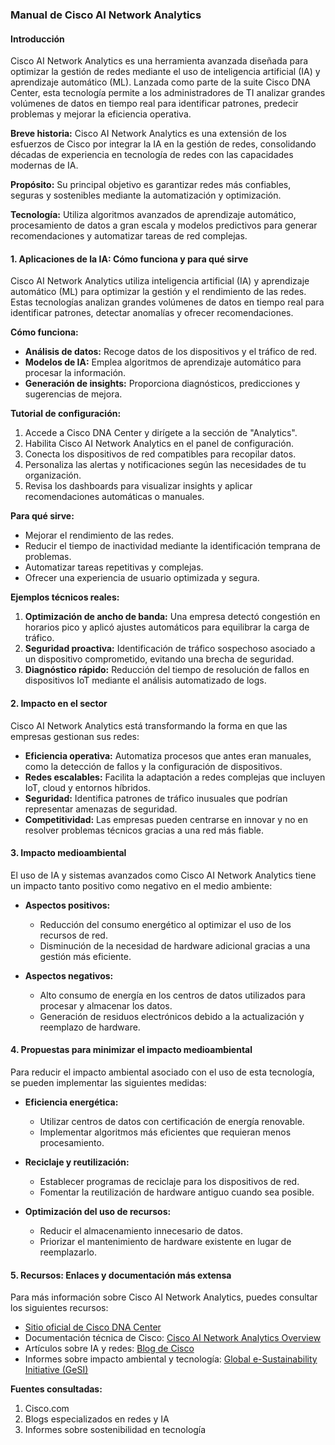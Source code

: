 ### Manual de Cisco AI Network Analytics

#### Introducción
Cisco AI Network Analytics es una herramienta avanzada diseñada para optimizar la gestión de redes mediante el uso de inteligencia artificial (IA) y aprendizaje automático (ML). Lanzada como parte de la suite Cisco DNA Center, esta tecnología permite a los administradores de TI analizar grandes volúmenes de datos en tiempo real para identificar patrones, predecir problemas y mejorar la eficiencia operativa. 

**Breve historia:** Cisco AI Network Analytics es una extensión de los esfuerzos de Cisco por integrar la IA en la gestión de redes, consolidando décadas de experiencia en tecnología de redes con las capacidades modernas de IA.

**Propósito:** Su principal objetivo es garantizar redes más confiables, seguras y sostenibles mediante la automatización y optimización.

**Tecnología:** Utiliza algoritmos avanzados de aprendizaje automático, procesamiento de datos a gran escala y modelos predictivos para generar recomendaciones y automatizar tareas de red complejas.

#### 1. Aplicaciones de la IA: Cómo funciona y para qué sirve

Cisco AI Network Analytics utiliza inteligencia artificial (IA) y aprendizaje automático (ML) para optimizar la gestión y el rendimiento de las redes. Estas tecnologías analizan grandes volúmenes de datos en tiempo real para identificar patrones, detectar anomalías y ofrecer recomendaciones.

**Cómo funciona:**

- **Análisis de datos:** Recoge datos de los dispositivos y el tráfico de red.
- **Modelos de IA:** Emplea algoritmos de aprendizaje automático para procesar la información.
- **Generación de insights:** Proporciona diagnósticos, predicciones y sugerencias de mejora.

**Tutorial de configuración:**
1. Accede a Cisco DNA Center y dirígete a la sección de "Analytics".
2. Habilita Cisco AI Network Analytics en el panel de configuración.
3. Conecta los dispositivos de red compatibles para recopilar datos.
4. Personaliza las alertas y notificaciones según las necesidades de tu organización.
5. Revisa los dashboards para visualizar insights y aplicar recomendaciones automáticas o manuales.

**Para qué sirve:**

- Mejorar el rendimiento de las redes.
- Reducir el tiempo de inactividad mediante la identificación temprana de problemas.
- Automatizar tareas repetitivas y complejas.
- Ofrecer una experiencia de usuario optimizada y segura.

**Ejemplos técnicos reales:**
1. **Optimización de ancho de banda:** Una empresa detectó congestión en horarios pico y aplicó ajustes automáticos para equilibrar la carga de tráfico.
2. **Seguridad proactiva:** Identificación de tráfico sospechoso asociado a un dispositivo comprometido, evitando una brecha de seguridad.
3. **Diagnóstico rápido:** Reducción del tiempo de resolución de fallos en dispositivos IoT mediante el análisis automatizado de logs.

#### 2. Impacto en el sector

Cisco AI Network Analytics está transformando la forma en que las empresas gestionan sus redes:

- **Eficiencia operativa:** Automatiza procesos que antes eran manuales, como la detección de fallos y la configuración de dispositivos.
- **Redes escalables:** Facilita la adaptación a redes complejas que incluyen IoT, cloud y entornos híbridos.
- **Seguridad:** Identifica patrones de tráfico inusuales que podrían representar amenazas de seguridad.
- **Competitividad:** Las empresas pueden centrarse en innovar y no en resolver problemas técnicos gracias a una red más fiable.

#### 3. Impacto medioambiental

El uso de IA y sistemas avanzados como Cisco AI Network Analytics tiene un impacto tanto positivo como negativo en el medio ambiente:

- **Aspectos positivos:**

  - Reducción del consumo energético al optimizar el uso de los recursos de red.
  - Disminución de la necesidad de hardware adicional gracias a una gestión más eficiente.

- **Aspectos negativos:**

  - Alto consumo de energía en los centros de datos utilizados para procesar y almacenar los datos.
  - Generación de residuos electrónicos debido a la actualización y reemplazo de hardware.

#### 4. Propuestas para minimizar el impacto medioambiental

Para reducir el impacto ambiental asociado con el uso de esta tecnología, se pueden implementar las siguientes medidas:

- **Eficiencia energética:**

  - Utilizar centros de datos con certificación de energía renovable.
  - Implementar algoritmos más eficientes que requieran menos procesamiento.

- **Reciclaje y reutilización:**

  - Establecer programas de reciclaje para los dispositivos de red.
  - Fomentar la reutilización de hardware antiguo cuando sea posible.

- **Optimización del uso de recursos:**

  - Reducir el almacenamiento innecesario de datos.
  - Priorizar el mantenimiento de hardware existente en lugar de reemplazarlo.

#### 5. Recursos: Enlaces y documentación más extensa

Para más información sobre Cisco AI Network Analytics, puedes consultar los siguientes recursos:

- [Sitio oficial de Cisco DNA Center](https://www.cisco.com)
- Documentación técnica de Cisco: [Cisco AI Network Analytics Overview](https://www.cisco.com/c/en/us/products/analytics/ai-network-analytics/index.html)
- Artículos sobre IA y redes: [Blog de Cisco](https://blogs.cisco.com/)
- Informes sobre impacto ambiental y tecnología: [Global e-Sustainability Initiative (GeSI)](https://gesi.org)

**Fuentes consultadas:**

1. Cisco.com
2. Blogs especializados en redes y IA
3. Informes sobre sostenibilidad en tecnología

